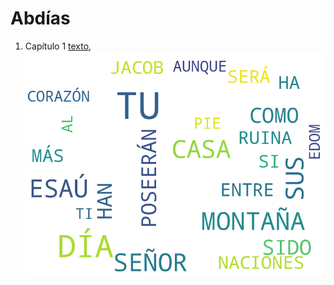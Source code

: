 # Abdías

1. Capítulo 1 [texto](texto_filtrado/AT/Abd/Abd_1.txt), ![imagen](nube_de_palabras/AT/Abd/Abd_1.png)
